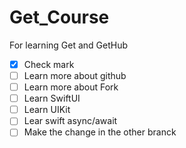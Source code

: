 # Get_Course
For learning Get and GetHub
- [x] Check mark
- [ ] Learn more about github
- [ ] Learn more about Fork
- [ ] Learn SwiftUI
- [ ] Learn UIKit
- [ ] Lear swift async/await
- [ ] Make the change in the other branck  

